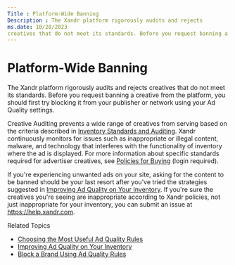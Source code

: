 ```yaml
---
Title : Platform-Wide Banning
Description : The Xandr platform rigorously audits and rejects
ms.date: 10/28/2023
creatives that do not meet its standards. Before you request banning a
---
```



# Platform-Wide Banning



The Xandr platform rigorously audits and rejects
creatives that do not meet its standards. Before you request banning a
creative from the platform, you should first try blocking it from your
publisher or network using your Ad Quality settings.

Creative Auditing prevents a wide range of creatives from serving based
on the criteria described in
<a href="inventory-standards-and-auditing.md" class="xref">Inventory
Standards and Auditing</a>. Xandr continuously
monitors for issues such as inappropriate or illegal content, malware,
and technology that interferes with the functionality of inventory where
the ad is displayed. For more information about specific standards
required for advertiser creatives, see <a
href="https://microsoftapc.sharepoint.com/teams/XandrServicePolicies/SitePages/Policies-for-Buying.aspx"
class="xref" target="_blank">Policies for Buying</a> (login required).

If you're experiencing unwanted ads on your site, asking for the content
to be banned should be your last resort after you've tried the
strategies suggested in
<a href="improving-ad-quality-on-your-inventory.md" class="xref"
title="In addition to a robust creative auditing program that ensures a high standard of advertising, Xandr also provides extensive rule-based tools for managing network and publisher ad quality concerns, including competitive ads and incompatible subject matter.">Improving
Ad Quality on Your Inventory</a>. If you're sure the creatives you're
seeing are inappropriate according to Xandr
policies, not just inappropriate for your inventory, you can submit an
issue at https://help.xandr.com.

Related Topics

- <a href="choosing-the-most-useful-ad-quality-rules.md" class="xref"
  title="Depending on the problems you&#39;re seeing, you can use different ad quality settings to include or exclude certain creatives on your site based on their technical attributes, content, language, buyer, or brand.">Choosing
  the Most Useful Ad Quality Rules</a>
- <a href="improving-ad-quality-on-your-inventory.md" class="xref"
  title="In addition to a robust creative auditing program that ensures a high standard of advertising, Xandr also provides extensive rule-based tools for managing network and publisher ad quality concerns, including competitive ads and incompatible subject matter.">Improving
  Ad Quality on Your Inventory</a>
- <a href="block-a-brand-using-ad-quality-rules.md" class="xref"
  title="You can use Network and Publisher Ad Quality to block a brand from serving creatives on placements for an entire network, a single publisher, or only specific placements.">Block
  a Brand Using Ad Quality Rules</a>




